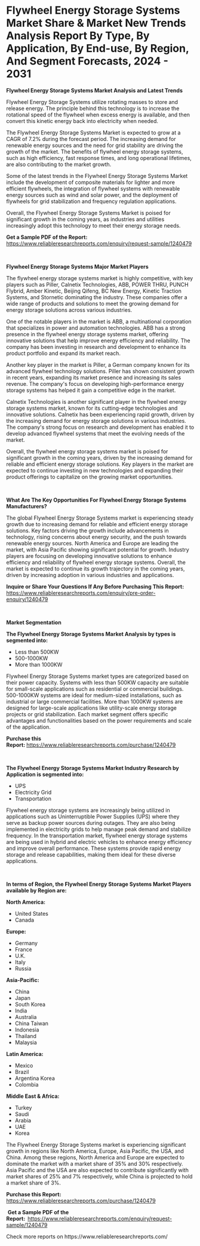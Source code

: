 <p><h1>Flywheel Energy Storage Systems Market Share & Market New Trends Analysis Report By Type, By Application, By End-use, By Region, And Segment Forecasts, 2024 - 2031</h1></p><p><strong>Flywheel Energy Storage Systems Market Analysis and Latest Trends</strong></p>
<p><p>Flywheel Energy Storage Systems utilize rotating masses to store and release energy. The principle behind this technology is to increase the rotational speed of the flywheel when excess energy is available, and then convert this kinetic energy back into electricity when needed.</p><p>The Flywheel Energy Storage Systems Market is expected to grow at a CAGR of 7.2% during the forecast period. The increasing demand for renewable energy sources and the need for grid stability are driving the growth of the market. The benefits of flywheel energy storage systems, such as high efficiency, fast response times, and long operational lifetimes, are also contributing to the market growth.</p><p>Some of the latest trends in the Flywheel Energy Storage Systems Market include the development of composite materials for lighter and more efficient flywheels, the integration of flywheel systems with renewable energy sources such as wind and solar power, and the deployment of flywheels for grid stabilization and frequency regulation applications.</p><p>Overall, the Flywheel Energy Storage Systems Market is poised for significant growth in the coming years, as industries and utilities increasingly adopt this technology to meet their energy storage needs.</p></p>
<p><strong>Get a Sample PDF of the Report:&nbsp;</strong> <a href="https://www.reliableresearchreports.com/enquiry/request-sample/1240479">https://www.reliableresearchreports.com/enquiry/request-sample/1240479</a></p>
<p>&nbsp;</p>
<p><strong>Flywheel Energy Storage Systems Major Market Players</strong></p>
<p><p>The flywheel energy storage systems market is highly competitive, with key players such as Piller, Calnetix Technologies, ABB, POWER THRU, PUNCH Flybrid, Amber Kinetic, Beijing Qifeng, BC New Energy, Kinetic Traction Systems, and Stornetic dominating the industry. These companies offer a wide range of products and solutions to meet the growing demand for energy storage solutions across various industries.</p><p>One of the notable players in the market is ABB, a multinational corporation that specializes in power and automation technologies. ABB has a strong presence in the flywheel energy storage systems market, offering innovative solutions that help improve energy efficiency and reliability. The company has been investing in research and development to enhance its product portfolio and expand its market reach.</p><p>Another key player in the market is Piller, a German company known for its advanced flywheel technology solutions. Piller has shown consistent growth in recent years, expanding its market presence and increasing its sales revenue. The company's focus on developing high-performance energy storage systems has helped it gain a competitive edge in the market.</p><p>Calnetix Technologies is another significant player in the flywheel energy storage systems market, known for its cutting-edge technologies and innovative solutions. Calnetix has been experiencing rapid growth, driven by the increasing demand for energy storage solutions in various industries. The company's strong focus on research and development has enabled it to develop advanced flywheel systems that meet the evolving needs of the market.</p><p>Overall, the flywheel energy storage systems market is poised for significant growth in the coming years, driven by the increasing demand for reliable and efficient energy storage solutions. Key players in the market are expected to continue investing in new technologies and expanding their product offerings to capitalize on the growing market opportunities.</p></p>
<p>&nbsp;</p>
<p><strong>What Are The Key Opportunities For Flywheel Energy Storage Systems Manufacturers?</strong></p>
<p><p>The global Flywheel Energy Storage Systems market is experiencing steady growth due to increasing demand for reliable and efficient energy storage solutions. Key factors driving the growth include advancements in technology, rising concerns about energy security, and the push towards renewable energy sources. North America and Europe are leading the market, with Asia Pacific showing significant potential for growth. Industry players are focusing on developing innovative solutions to enhance efficiency and reliability of flywheel energy storage systems. Overall, the market is expected to continue its growth trajectory in the coming years, driven by increasing adoption in various industries and applications.</p></p>
<p><strong>Inquire or Share Your Questions If Any Before Purchasing This Report:</strong> <a href="https://www.reliableresearchreports.com/enquiry/pre-order-enquiry/1240479">https://www.reliableresearchreports.com/enquiry/pre-order-enquiry/1240479</a></p>
<p>&nbsp;</p>
<p><strong>Market Segmentation</strong></p>
<p><strong>The Flywheel Energy Storage Systems Market Analysis by types is segmented into:</strong></p>
<p><ul><li>Less than 500KW</li><li>500-1000KW</li><li>More than 1000KW</li></ul></p>
<p><p>Flywheel Energy Storage Systems market types are categorized based on their power capacity. Systems with less than 500KW capacity are suitable for small-scale applications such as residential or commercial buildings. 500-1000KW systems are ideal for medium-sized installations, such as industrial or large commercial facilities. More than 1000KW systems are designed for large-scale applications like utility-scale energy storage projects or grid stabilization. Each market segment offers specific advantages and functionalities based on the power requirements and scale of the application.</p></p>
<p><strong>Purchase this Report:&nbsp;</strong><a href="https://www.reliableresearchreports.com/purchase/1240479">https://www.reliableresearchreports.com/purchase/1240479</a></p>
<p>&nbsp;</p>
<p><strong>The Flywheel Energy Storage Systems Market Industry Research by Application is segmented into:</strong></p>
<p><ul><li>UPS</li><li>Electricity Grid</li><li>Transportation</li></ul></p>
<p><p>Flywheel energy storage systems are increasingly being utilized in applications such as Uninterruptible Power Supplies (UPS) where they serve as backup power sources during outages. They are also being implemented in electricity grids to help manage peak demand and stabilize frequency. In the transportation market, flywheel energy storage systems are being used in hybrid and electric vehicles to enhance energy efficiency and improve overall performance. These systems provide rapid energy storage and release capabilities, making them ideal for these diverse applications.</p></p>
<p>&nbsp;</p>
<p><strong>In terms of Region, the Flywheel Energy Storage Systems Market Players available by Region are:</strong></p>
<p>
    <p> <strong> North America: </strong>
        <ul>
            <li>United States</li>
            <li>Canada</li>
        </ul>
        </p> 
    <p> <strong> Europe: </strong>
        <ul>
            <li>Germany</li>
            <li>France</li>
            <li>U.K.</li>
            <li>Italy</li>
            <li>Russia</li>
        </ul>
        </p> 
    <p> <strong> Asia-Pacific: </strong>
        <ul>
            <li>China</li>
            <li>Japan</li>
            <li>South Korea</li>
            <li>India</li>
            <li>Australia</li>
            <li>China Taiwan</li>
            <li>Indonesia</li>
            <li>Thailand</li>
            <li>Malaysia</li>
        </ul>
        </p> 
    <p> <strong> Latin America: </strong>
        <ul>
            <li>Mexico</li>
            <li>Brazil</li>
            <li>Argentina Korea</li>
            <li>Colombia</li>
        </ul>
        </p> 
    <p> <strong> Middle East & Africa: </strong>
        <ul>
            <li>Turkey</li>
            <li>Saudi</li>
            <li>Arabia</li>
            <li>UAE</li>
            <li>Korea</li>
        </ul>
    </p>
    </p>
<p><p>The Flywheel Energy Storage Systems market is experiencing significant growth in regions like North America, Europe, Asia Pacific, the USA, and China. Among these regions, North America and Europe are expected to dominate the market with a market share of 35% and 30% respectively. Asia Pacific and the USA are also expected to contribute significantly with market shares of 25% and 7% respectively, while China is projected to hold a market share of 3%.</p></p>
<p><strong>Purchase this Report: </strong><a href="https://www.reliableresearchreports.com/purchase/1240479">https://www.reliableresearchreports.com/purchase/1240479</a></p>
<p>&nbsp;<strong>Get a Sample PDF of the Report:&nbsp;&nbsp;</strong><a href="https://www.reliableresearchreports.com/enquiry/request-sample/1240479">https://www.reliableresearchreports.com/enquiry/request-sample/1240479</a></p>
<p><strong></strong></p>
<p>Check more reports on https://www.reliableresearchreports.com/</p>